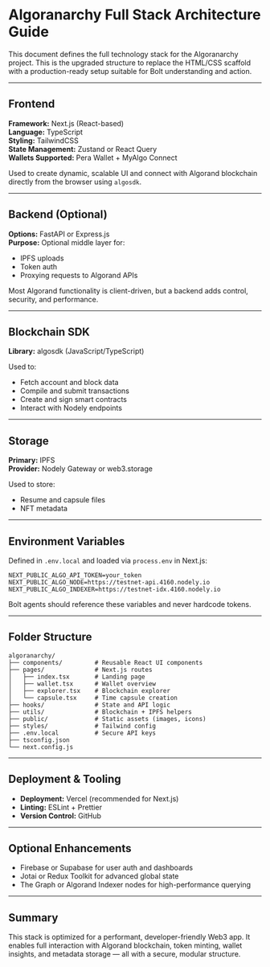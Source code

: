 # Algoranarchy Full Stack Architecture Guide

This document defines the full technology stack for the Algoranarchy project. This is the upgraded structure to replace the HTML/CSS scaffold with a production-ready setup suitable for Bolt understanding and action.

---

## Frontend

**Framework:** Next.js (React-based)  
**Language:** TypeScript  
**Styling:** TailwindCSS  
**State Management:** Zustand or React Query  
**Wallets Supported:** Pera Wallet + MyAlgo Connect

Used to create dynamic, scalable UI and connect with Algorand blockchain directly from the browser using `algosdk`.

---

## Backend (Optional)

**Options:** FastAPI or Express.js  
**Purpose:** Optional middle layer for:
- IPFS uploads
- Token auth
- Proxying requests to Algorand APIs

Most Algorand functionality is client-driven, but a backend adds control, security, and performance.

---

## Blockchain SDK

**Library:** algosdk (JavaScript/TypeScript)

Used to:
- Fetch account and block data
- Compile and submit transactions
- Create and sign smart contracts
- Interact with Nodely endpoints

---

## Storage

**Primary:** IPFS  
**Provider:** Nodely Gateway or web3.storage

Used to store:
- Resume and capsule files
- NFT metadata

---

## Environment Variables

Defined in `.env.local` and loaded via `process.env` in Next.js:

```
NEXT_PUBLIC_ALGO_API_TOKEN=your_token
NEXT_PUBLIC_ALGO_NODE=https://testnet-api.4160.nodely.io
NEXT_PUBLIC_ALGO_INDEXER=https://testnet-idx.4160.nodely.io
```

Bolt agents should reference these variables and never hardcode tokens.

---

## Folder Structure

```
algoranarchy/
├── components/         # Reusable React UI components
├── pages/              # Next.js routes
│   ├── index.tsx       # Landing page
│   ├── wallet.tsx      # Wallet overview
│   ├── explorer.tsx    # Blockchain explorer
│   └── capsule.tsx     # Time capsule creation
├── hooks/              # State and API logic
├── utils/              # Blockchain + IPFS helpers
├── public/             # Static assets (images, icons)
├── styles/             # Tailwind config
├── .env.local          # Secure API keys
├── tsconfig.json
└── next.config.js
```

---

## Deployment & Tooling

- **Deployment:** Vercel (recommended for Next.js)
- **Linting:** ESLint + Prettier
- **Version Control:** GitHub

---

## Optional Enhancements

- Firebase or Supabase for user auth and dashboards
- Jotai or Redux Toolkit for advanced global state
- The Graph or Algorand Indexer nodes for high-performance querying

---

## Summary

This stack is optimized for a performant, developer-friendly Web3 app. It enables full interaction with Algorand blockchain, token minting, wallet insights, and metadata storage — all with a secure, modular structure.